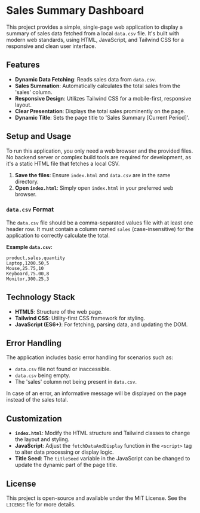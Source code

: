 # Sales Summary Dashboard

This project provides a simple, single-page web application to display a summary of sales data fetched from a local `data.csv` file. It's built with modern web standards, using HTML, JavaScript, and Tailwind CSS for a responsive and clean user interface.

## Features

- **Dynamic Data Fetching**: Reads sales data from `data.csv`.
- **Sales Summation**: Automatically calculates the total sales from the 'sales' column.
- **Responsive Design**: Utilizes Tailwind CSS for a mobile-first, responsive layout.
- **Clear Presentation**: Displays the total sales prominently on the page.
- **Dynamic Title**: Sets the page title to 'Sales Summary [Current Period]'.

## Setup and Usage

To run this application, you only need a web browser and the provided files. No backend server or complex build tools are required for development, as it's a static HTML file that fetches a local CSV.

1.  **Save the files**: Ensure `index.html` and `data.csv` are in the same directory.
2.  **Open `index.html`**: Simply open `index.html` in your preferred web browser.

### `data.csv` Format

The `data.csv` file should be a comma-separated values file with at least one header row. It must contain a column named `sales` (case-insensitive) for the application to correctly calculate the total.

**Example `data.csv`:**

```csv
product,sales,quantity
Laptop,1200.50,5
Mouse,25.75,10
Keyboard,75.00,8
Monitor,300.25,3
```

## Technology Stack

-   **HTML5**: Structure of the web page.
-   **Tailwind CSS**: Utility-first CSS framework for styling.
-   **JavaScript (ES6+)**: For fetching, parsing data, and updating the DOM.

## Error Handling

The application includes basic error handling for scenarios such as:

-   `data.csv` file not found or inaccessible.
-   `data.csv` being empty.
-   The 'sales' column not being present in `data.csv`.

In case of an error, an informative message will be displayed on the page instead of the sales total.

## Customization

-   **`index.html`**: Modify the HTML structure and Tailwind classes to change the layout and styling.
-   **JavaScript**: Adjust the `fetchDataAndDisplay` function in the `<script>` tag to alter data processing or display logic.
-   **Title Seed**: The `titleSeed` variable in the JavaScript can be changed to update the dynamic part of the page title.

## License

This project is open-source and available under the MIT License. See the `LICENSE` file for more details.